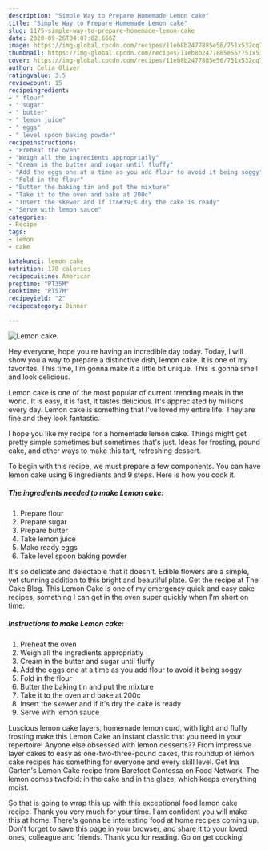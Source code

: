 ```yaml
---
description: "Simple Way to Prepare Homemade Lemon cake"
title: "Simple Way to Prepare Homemade Lemon cake"
slug: 1175-simple-way-to-prepare-homemade-lemon-cake
date: 2020-09-26T04:07:02.666Z
image: https://img-global.cpcdn.com/recipes/11eb8b2477885e56/751x532cq70/lemon-cake-recipe-main-photo.jpg
thumbnail: https://img-global.cpcdn.com/recipes/11eb8b2477885e56/751x532cq70/lemon-cake-recipe-main-photo.jpg
cover: https://img-global.cpcdn.com/recipes/11eb8b2477885e56/751x532cq70/lemon-cake-recipe-main-photo.jpg
author: Celia Oliver
ratingvalue: 3.5
reviewcount: 15
recipeingredient:
- " flour"
- " sugar"
- " butter"
- " lemon juice"
- " eggs"
- " level spoon baking powder"
recipeinstructions:
- "Preheat the oven"
- "Weigh all the ingredients appropriatly"
- "Cream in the butter and sugar until fluffy"
- "Add the eggs one at a time as you add flour to avoid it being soggy"
- "Fold in the flour"
- "Butter the baking tin and put the mixture"
- "Take it to the oven and bake at 200c"
- "Insert the skewer and if it&#39;s dry the cake is ready"
- "Serve with lemon sauce"
categories:
- Recipe
tags:
- lemon
- cake

katakunci: lemon cake 
nutrition: 170 calories
recipecuisine: American
preptime: "PT35M"
cooktime: "PT57M"
recipeyield: "2"
recipecategory: Dinner

---
```



![Lemon cake](https://img-global.cpcdn.com/recipes/11eb8b2477885e56/751x532cq70/lemon-cake-recipe-main-photo.jpg)

Hey everyone, hope you're having an incredible day today. Today, I will show you a way to prepare a distinctive dish, lemon cake. It is one of my favorites. This time, I'm gonna make it a little bit unique. This is gonna smell and look delicious.

Lemon cake is one of the most popular of current trending meals in the world. It is easy, it is fast, it tastes delicious. It's appreciated by millions every day. Lemon cake is something that I've loved my entire life. They are fine and they look fantastic.

I hope you like my recipe for a homemade lemon cake. Things might get pretty simple sometimes but sometimes that&#39;s just. Ideas for frosting, pound cake, and other ways to make this tart, refreshing dessert.


To begin with this recipe, we must prepare a few components. You can have lemon cake using 6 ingredients and 9 steps. Here is how you cook it.

<!--inarticleads1-->

##### The ingredients needed to make Lemon cake:

1. Prepare  flour
1. Prepare  sugar
1. Prepare  butter
1. Take  lemon juice
1. Make ready  eggs
1. Take  level spoon baking powder


It&#39;s so delicate and delectable that it doesn&#39;t. Edible flowers are a simple, yet stunning addition to this bright and beautiful plate. Get the recipe at The Cake Blog. This Lemon Cake is one of my emergency quick and easy cake recipes, something I can get in the oven super quickly when I&#39;m short on time. 

<!--inarticleads2-->

##### Instructions to make Lemon cake:

1. Preheat the oven
1. Weigh all the ingredients appropriatly
1. Cream in the butter and sugar until fluffy
1. Add the eggs one at a time as you add flour to avoid it being soggy
1. Fold in the flour
1. Butter the baking tin and put the mixture
1. Take it to the oven and bake at 200c
1. Insert the skewer and if it&#39;s dry the cake is ready
1. Serve with lemon sauce


Luscious lemon cake layers, homemade lemon curd, with light and fluffy frosting make this Lemon Cake an instant classic that you need in your repertoire! Anyone else obsessed with lemon desserts?? From impressive layer cakes to easy as one-two-three-pound cakes, this roundup of lemon cake recipes has something for everyone and every skill level. Get Ina Garten&#39;s Lemon Cake recipe from Barefoot Contessa on Food Network. The lemon comes twofold: in the cake and in the glaze, which keeps everything moist. 

So that is going to wrap this up with this exceptional food lemon cake recipe. Thank you very much for your time. I am confident you will make this at home. There's gonna be interesting food at home recipes coming up. Don't forget to save this page in your browser, and share it to your loved ones, colleague and friends. Thank you for reading. Go on get cooking!
